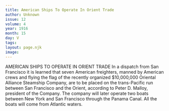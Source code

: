 ```yaml
---
title: American Ships To Operate In Orient Trade
author: Unknown
issue: 12
volume: 4
year: 1916
month: 15
day: V
tags:
layout: page.njk
image:
---
```

AMERICAN SHIPS TO OPERATE IN ORIENT TRADE       In a dispatch from San Francisco it is learned that seven American freighters, manned by American crews and flying the flag of the recently organized $10,000,000 Oriental Alliance Steamship Company, are to be placed on the trans-Pacific run between San Francisco and the Orient, according to Peter D. Malloy, president of the Company. The company will later operate two boats between New York and San Francisco through the Panama Canal. All the boats will come from Atlantic waters. 

